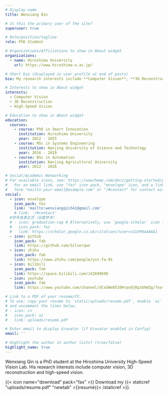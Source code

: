 ```yaml
---
# Display name
title: Wenxiang Qin

# Is this the primary user of the site?
superuser: true

# Role/position/tagline
role: PhD Student

# Organizations/Affiliations to show in About widget
organizations:
  - name: Hiroshima University
    url: https://www.hiroshima-u.ac.jp/

# Short bio (displayed in user profile at end of posts)
bio: My research interests include **Computer Vision**, **3D Reconstruction** and **High-Speed Vision**.

# Interests to show in About widget
interests:
  - Computer Vision
  - 3D Reconstruction
  - High-Speed Vision

# Education to show in About widget
education:
  courses:
    - course: PhD in Smart Innovation
      institution: Hiroshima University
      year: 2022 - 2025
    - course: MSc in Systems Engineering
      institution: Nanjing University of Science and Technology
      year: 2016 - 2019
    - course: BSc in Automation
      institution: Nanjing Agricultural University
      year: 2012 - 2016

# Social/Academic Networking
# For available icons, see: https://wowchemy.com/docs/getting-started/page-builder/#icons
#   For an email link, use "fas" icon pack, "envelope" icon, and a link in the
#   form "mailto:your-email@example.com" or "/#contact" for contact widget.
social:
  - icon: envelope
    icon_pack: fas
    link: 'mailto:wenxiangqin341@gmail.com'
    # link: '/#contact'
  #学术发表主页（谷歌学术）
  # - icon: graduation-cap # Alternatively, use `google-scholar` icon from `ai` icon pack
  #   icon_pack: fas
  #   link: https://scholar.google.co.uk/citations?user=sIwtMXoAAAAJ
  - icon: github
    icon_pack: fab
    link: https://github.com/Silverqwx
  - icon: zhihu
    icon_pack: fab
    link: https://www.zhihu.com/people/yin-fa-91
  - icon: bilibili
    icon_pack: fab
    link: https://space.bilibili.com/142699690
  - icon: youtube
    icon_pack: fab
    link: https://www.youtube.com/channel/UCaSWe05I0HrpoOjRpzbhWZg/featured

# Link to a PDF of your resume/CV.
# To use: copy your resume to `static/uploads/resume.pdf`, enable `ai` icons in `params.toml`,
# and uncomment the lines below.
# - icon: cv
#   icon_pack: ai
#   link: uploads/resume.pdf

# Enter email to display Gravatar (if Gravatar enabled in Config)
email: ''

# Highlight the author in author lists? (true/false)
highlight_name: true
---
```


<!-- 首页的个人介绍 -->

Wenxiang Qin is a PhD student at the Hiroshima University High-Speed Vision Lab. His research interests include computer vision, 3D reconstruction and high-speed vision. 
<!-- He leads the Robotic Neurobiology group, which develops self-reconfiguring robots, systems of self-organizing robots, and mobile sensor networks. -->

<!-- Lorem ipsum dolor sit amet, consectetur adipiscing elit. Sed neque elit, tristique placerat feugiat ac, facilisis vitae arcu. Proin eget egestas augue. Praesent ut sem nec arcu pellentesque aliquet. Duis dapibus diam vel metus tempus vulputate. -->

{{< icon name="download" pack="fas" >}} Download my {{< staticref "uploads/resume.pdf" "newtab" >}}resumé{{< /staticref >}}.
